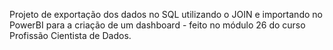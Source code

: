 Projeto de exportação dos dados no SQL utilizando o JOIN e importando no PowerBI para a criação de um dashboard - feito no módulo 26 do curso Profissão Cientista de Dados.
